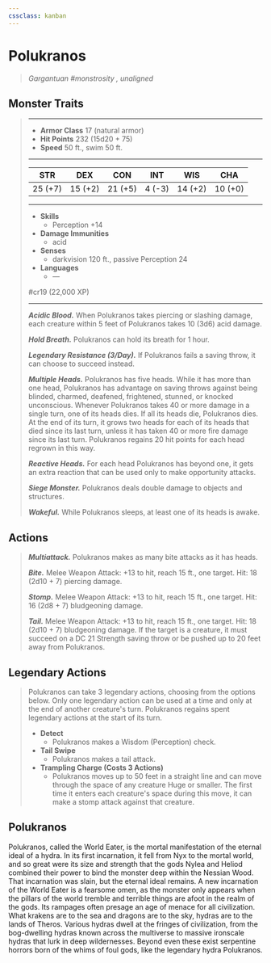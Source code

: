```yaml
---
cssclass: kanban
---
```


# Polukranos
>*Gargantuan #monstrosity , unaligned*
## Monster Traits
>___
>- **Armor Class** 17 (natural armor)
>- **Hit Points** 232 (15d20 + 75)
>- **Speed** 50 ft., swim 50 ft.
>___
>|STR|DEX|CON|INT|WIS|CHA|
>|:---:|:---:|:---:|:---:|:---:|:---:|
>|25 (+7)|15 (+2)|21 (+5)|4 (-3)|14 (+2)|10 (+0)|
>___
>- **Skills**
>	 - Perception +14
>- **Damage Immunities**
>	 - acid
>- **Senses**
>	 - darkvision 120 ft., passive Perception 24
>- **Languages**
>	 - —
>
> #cr19 (22,000 XP)
>___
>***Acidic Blood.*** When Polukranos takes piercing or slashing damage, each creature within 5 feet of Polukranos takes 10 (3d6) acid damage.  
>
>***Hold Breath.*** Polukranos can hold its breath for 1 hour.  
>
>***Legendary Resistance (3/Day).*** If Polukranos fails a saving throw, it can choose to succeed instead.  
>
>***Multiple Heads.*** Polukranos has five heads. While it has more than one head, Polukranos has advantage on saving throws against being blinded, charmed, deafened, frightened, stunned, or knocked unconscious. Whenever Polukranos takes 40 or more damage in a single turn, one of its heads dies. If all its heads die, Polukranos dies. At the end of its turn, it grows two heads for each of its heads that died since its last turn, unless it has taken 40 or more fire damage since its last turn. Polukranos regains 20 hit points for each head regrown in this way.  
>
>***Reactive Heads.*** For each head Polukranos has beyond one, it gets an extra reaction that can be used only to make opportunity attacks.  
>
>***Siege Monster.*** Polukranos deals double damage to objects and structures.  
>
>***Wakeful.*** While Polukranos sleeps, at least one of its heads is awake.  
>
## Actions
>***Multiattack.*** Polukranos makes as many bite attacks as it has heads.  
>
>***Bite.*** Melee Weapon Attack: +13 to hit, reach 15 ft., one target. Hit: 18 (2d10 + 7) piercing damage.  
>
>***Stomp.*** Melee Weapon Attack: +13 to hit, reach 15 ft., one target. Hit: 16 (2d8 + 7) bludgeoning damage.  
>
>***Tail.*** Melee Weapon Attack: +13 to hit, reach 15 ft., one target. Hit: 18 (2d10 + 7) bludgeoning damage. If the target is a creature, it must succeed on a DC 21 Strength saving throw or be pushed up to 20 feet away from Polukranos.  
>
## Legendary Actions
>Polukranos can take 3 legendary actions, choosing from the options below. Only one legendary action can be used at a time and only at the end of another creature's turn. Polukranos regains spent legendary actions at the start of its turn.
>
>- **Detect**
>	- Polukranos makes a Wisdom (Perception) check.
>- **Tail Swipe**
>	- Polukranos makes a tail attack.
>- **Trampling Charge (Costs 3 Actions)**
>	- Polukranos moves up to 50 feet in a straight line and can move through the space of any creature Huge or smaller. The first time it enters each creature's space during this move, it can make a stomp attack against that creature.
## Polukranos
Polukranos, called the World Eater, is the mortal manifestation of the eternal ideal of a hydra. In its first incarnation, it fell from Nyx to the mortal world, and so great were its size and strength that the gods Nylea and Heliod combined their power to bind the monster deep within the Nessian Wood. That incarnation was slain, but the eternal ideal remains. A new incarnation of the World Eater is a fearsome omen, as the monster only appears when the pillars of the world tremble and terrible things are afoot in the realm of the gods. Its rampages often presage an age of menace for all civilization.
What krakens are to the sea and dragons are to the sky, hydras are to the lands of Theros. Various hydras dwell at the fringes of civilization, from the bog-dwelling hydras known across the multiverse to massive ironscale hydras that lurk in deep wildernesses. Beyond even these exist serpentine horrors born of the whims of foul gods, like the legendary hydra Polukranos.